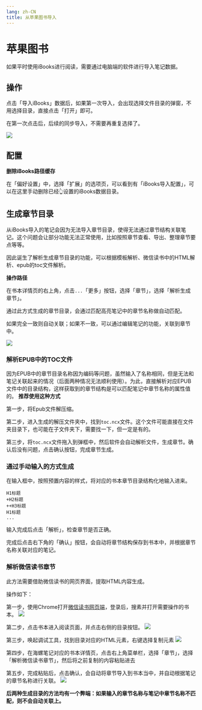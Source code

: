 ```yaml
---
lang: zh-CN
title: 从苹果图书导入
---
```


# 苹果图书
如果平时使用iBooks进行阅读，需要通过电脑端的软件进行导入笔记数据。

## 操作
点击「导入iBooks」数据后，如果第一次导入，会出现选择文件目录的弹窗，不用选择目录，直接点击「打开」即可。

在第一次点击后，后续的同步导入，不需要再重复选择了。

![](https://raw.githubusercontent.com/le0zh0u/ImageSpace/main/picgo/20220827230348.png)

## 配置

**删除iBooks路径缓存**

在「偏好设置」中，选择「扩展」的选项页，可以看到有「iBooks导入配置」，可以在这里手动删除已经👆设置的iBooks数据目录。

## 生成章节目录

从iBooks导入的笔记会因为无法导入章节目录，使得无法通过章节结构关联笔记。这个问题会让部分功能无法正常使用，比如按照章节查看、导出、整理章节要点等等。

因此诞生了解析生成章节目录的功能，可以根据模板解析、微信读书中的HTML解析、epub的toc文件解析。

**操作路径**

在书本详情页的右上角，点击`...`「更多」按钮，选择「章节」，选择「解析生成章节」。

通过此方式生成的章节目录，会通过匹配高亮笔记中的章节名称做自动匹配。

如果完全一致则自动关联；如果不一致，可以通过编辑笔记的功能，关联到章节中。

![](https://raw.githubusercontent.com/le0zh0u/ImageSpace/main/picgo/20221025175313.png)

### 解析EPUB中的TOC文件
因为EPUB中的章节目录名称因为编码等问题，虽然输入了名称相同，但是无法和笔记关联起来的情况（后面两种情况无法顺利使用）。为此，直接解析对应EPUB文件中的目录结构，这样获取到的章节结构是可以匹配笔记中章节名称的属性值的。 **推荐使用这种方式**

第一步，将Epub文件解压缩。

第二步，进入生成的解压文件夹中，找到`toc.ncx`文件。这个文件可能直接在文件夹目录下，也可能在子文件夹下，需要找一下，但一定是有的。

第三步，将`toc.ncx`文件拖入到弹框中，然后软件会自动解析文件，生成章节。确认后没有问题，点击确认按钮，完成章节生成。


### 通过手动输入的方式生成

在输入框中，按照预置内容的样式，将对应的书本章节目录结构化地输入进来。

``` 模板
H1标题
+H2标题
++H3标题
H1标题
...
```

输入完成后点击「解析」，检查章节是否正确。

完成后点击右下角的「确认」按钮，会自动将章节结构保存到书本中，并根据章节名称关联对应的笔记。

### 解析微信读书章节

此方法需要借助微信读书的网页界面，提取HTML内容生成。

操作如下：

第一步，使用Chrome打开[微信读书网页端](https://weread.qq.com/)，登录后，搜素并打开需要操作的书本。
![](/images/app/20220812170230.png)

第二步，点击书本进入阅读页面，并点击右侧的目录按钮。
![](/images/app/20220812170350.png)

第三步，唤起调试工具，找到目录对应的HTML元素，右键选择复制元素
![](/images/app/20220812170756.png)

第四步，在海螺笔记对应的书本详情页，点击右上角菜单栏，选择「章节」，选择「解析微信读书章节」，然后将之前复制的内容粘贴进去

第五步，完成粘贴后，点击确认，会自动将章节导入到书本当中，并自动根据笔记的章节名称进行关联。
![](/images/app/20220812171151.png)

**后两种生成目录的方法均有一个弊端：如果输入的章节名称与笔记中章节名称不匹配，则不会自动关联上。**